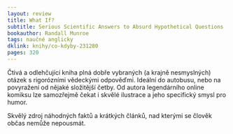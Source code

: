 ```yaml
---
layout: review
title: What If?
subtitle: Serious Scientific Answers to Absurd Hypothetical Questions
bookauthor: Randall Munroe
tags: naučné anglicky
dklink: knihy/co-kdyby-231280
pages: 320
---
```


Čtivá a odlehčující kniha plná dobře vybraných (a krajně nesmyslných) otázek s rigorózními vědeckými odpověďmi. Ideální do autobusu, nebo na povyražení od nějaké složitější četby. Od autora legendárního online komiksu lze samozřejmě čekat i skvělé ilustrace a jeho specifický smysl pro humor.

Skvělý zdroj náhodných faktů a krátkých článků, nad kterými se člověk občas nemůže nepousmát.